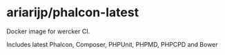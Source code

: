 # ariarijp/phalcon-latest

Docker image for wercker CI.

Includes latest Phalcon, Composer, PHPUnit, PHPMD, PHPCPD and Bower

